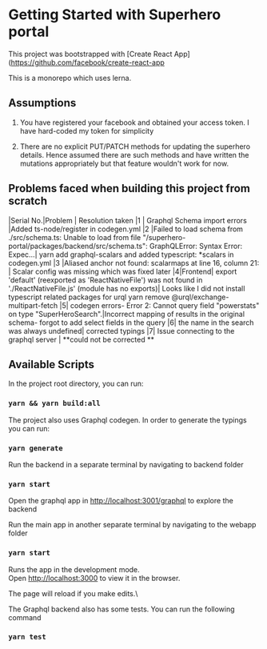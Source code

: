 # Getting Started with Superhero portal

This project was bootstrapped with [Create React App](https://github.com/facebook/create-react-app

This is a monorepo which uses lerna.

## Assumptions 

1. You have registered your facebook and obtained your access token. I have hard-coded my token for simplicity

2. There are no explicit PUT/PATCH methods for updating the superhero details. Hence assumed there are such methods and have written the mutations appropriately but that feature wouldn't work for now.

## Problems faced when building this project from scratch
|Serial No.|Problem | Resolution taken
|1 | Graphql Schema import errors |Added ts-node/register in codegen.yml
|2 |Failed to load schema from ./src/schema.ts:
      Unable to load from file "/superhero-portal/packages/backend/src/schema.ts": GraphQLError: Syntax Error: Expec…| yarn add graphql-scalars and added typescript: *scalars in codegen.yml
|3 |Aliased anchor not found: scalarmaps at line 16, column 21: | Scalar config was missing which was fixed later
|4|Frontend| export 'default' (reexported as 'ReactNativeFile') was not found in './ReactNativeFile.js' (module has no exports)| Looks like I did not install typescript related packages for urql
yarn remove @urql/exchange-multipart-fetch
|5| codegen errors-    Error 2: Cannot query field "powerstats" on type "SuperHeroSearch".|Incorrect mapping of results in the original schema- forgot to add select fields in the query
|6| the name in the search was always undefined| corrected typings
|7| Issue connecting to the graphql server | **could not be corrected **
   


## Available Scripts

In the project root directory, you can run:

### `yarn && yarn build:all`

The project also uses Graphql codegen. In order to generate the typings you can run:
### `yarn generate`

Run the backend in a separate terminal by navigating to backend folder
### `yarn start`

Open the graphql app in [http://localhost:3001/graphql](http://localhost:3001/graphql) to explore the backend

Run the main app in another separate terminal by navigating to the webapp folder
### `yarn start`
Runs the app in the development mode.\
Open [http://localhost:3000](http://localhost:3000) to view it in the browser.

The page will reload if you make edits.\

The Graphql backend also has some tests. You can run the following command
### `yarn test`



